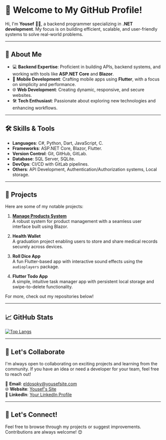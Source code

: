 # 👋 Welcome to My GitHub Profile!

Hi, I'm **Yousef** 👨‍💻, a backend programmer specializing in **.NET development**. My focus is on building efficient, scalable, and user-friendly systems to solve real-world problems.

---

## 🌟 About Me
- 💻 **Backend Expertise**: Proficient in building APIs, backend systems, and working with tools like **ASP.NET Core** and **Blazor**.
- 📱 **Mobile Development**: Crafting mobile apps using **Flutter**, with a focus on simplicity and performance.
- 🌐 **Web Development**: Creating dynamic, responsive, and secure websites.
- 🛠️ **Tech Enthusiast**: Passionate about exploring new technologies and enhancing workflows.

---

## 🛠️ Skills & Tools
- **Languages**: C#, Python, Dart, JavaScript, C.
- **Frameworks**: ASP.NET Core, Blazor, Flutter.
- **Version Control**: Git, GitHub, GitLab.
- **Database**: SQL Server, SQLite.
- **DevOps**: CI/CD with GitLab pipelines.
- **Others**: API Development, Authentication/Authorization systems, Local storage.

---

## 🚀 Projects
Here are some of my notable projects:

1. **[Manage Products System](https://bakr.tryasp.net/)**  
   A robust system for product management with a seamless user interface built using Blazor.

2. **Health Wallet**  
   A graduation project enabling users to store and share medical records securely across devices.

3. **Roll Dice App**  
   A fun Flutter-based app with interactive sound effects using the `audioplayers` package.

4. **Flutter Todo App**  
   A simple, intuitive task manager app with persistent local storage and swipe-to-delete functionality.

For more, check out my repositories below!

---

## 📈 GitHub Stats
[![Top Langs](https://github-readme-stats-git-masterrstaa-rickstaa.vercel.app/api/top-langs/?username=Yousef-Eldosoky)](https://github.com/Yousef-Eldosoky) 

---

## 🤝 Let's Collaborate
I'm always open to collaborating on exciting projects and learning from the community. If you have an idea or need a developer for your team, feel free to reach out!

📧 **Email**: eldosoky@yousefsite.com  
🌐 **Website**: [Yousef's Site](https://yousefsite.com)  
📱 **LinkedIn**: [Your LinkedIn Profile](https://linkedin.com/in/yousef-eldosoky)

---

## 💬 Let's Connect!
Feel free to browse through my projects or suggest improvements. Contributions are always welcome! 😊
